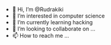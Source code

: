 - 👋 Hi, I’m @Rudrakiki
- 👀 I’m interested in computer science
- 🌱 I’m currently learning hacking
- 💞️ I’m looking to collaborate on ...
- 📫 How to reach me ...

<!---
Rudrakiki/Rudrakiki is a ✨ special ✨ repository because its `README.md` (this file) appears on your GitHub profile.
You can click the Preview link to take a look at your changes.
--->
